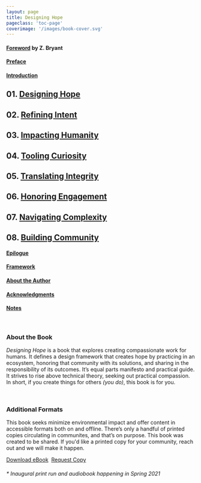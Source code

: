 ```yaml
---
layout: page
title: Designing Hope
pageclass: 'toc-page'
coverimage: '/images/book-cover.svg'
---
```


<div class="toc" markdown="1">

#### <a href="/foreword">Foreword</a> by Z. Bryant

#### <a href="/preface">Preface</a>

#### <a href="/introduction">Introduction</a>

## 01. <a href="/chapter-1">Designing Hope</a>

## 02. <a href="/chapter-2">Refining Intent</a>

## 03. <a href="/chapter-3">Impacting Humanity</a>

## 04. <a href="/chapter-4">Tooling Curiosity</a>

## 05. <a href="/chapter-5">Translating Integrity</a>

## 06. <a href="/chapter-6">Honoring Engagement</a>

## 07. <a href="/chapter-7">Navigating Complexity</a>

## 08. <a href="/chapter-8">Building Community</a>

#### <a href="/epilogue">Epilogue</a>

#### <a href="/framework">Framework</a>

#### <a href="/author">About the Author</a>

#### <a href="/acknowledgments">Acknowledgments</a>

#### <a href="/notes">Notes</a>

<br/>

### About the Book

_Designing Hope_ is a book that explores creating compassionate work for humans. It defines a design framework that creates hope by practicing in an ecosystem, honoring that community with its solutions, and sharing in the responsibility of its outcomes. It’s equal parts manifesto and practical guide. It strives to rise above technical theory, seeking out practical compassion. In short, if you create things for others _(you do)_, this book is for you.

<br/>

### Additional Formats

This book seeks minimize environmental impact and offer content in accessible formats both on and offline. There’s only a handful of printed copies circulating in communites, and that’s on purpose. This book was created to be shared. If you'd like a printed copy for your community, reach out and we will make it happen.

<a href="/downloads/designinghope-ebook.zip" class="btn">Download eBook</a>&nbsp;&nbsp;<a href="https://forms.gle/MLsNfY6AZ4gTZ9QK7" class="btn">Request Copy</a>

###### * Inaugural print run and audiobook happening in Spring 2021

</div>
